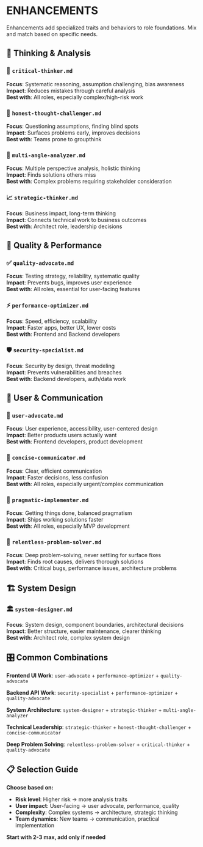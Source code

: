 # ENHANCEMENTS

Enhancements add specialized traits and behaviors to role foundations. Mix and match based on specific needs.

## 🧠 Thinking & Analysis

### 🎯 `critical-thinker.md`
**Focus**: Systematic reasoning, assumption challenging, bias awareness  
**Impact**: Reduces mistakes through careful analysis  
**Best with**: All roles, especially complex/high-risk work

### 🤔 `honest-thought-challenger.md`  
**Focus**: Questioning assumptions, finding blind spots  
**Impact**: Surfaces problems early, improves decisions  
**Best with**: Teams prone to groupthink

### 🔄 `multi-angle-analyzer.md`
**Focus**: Multiple perspective analysis, holistic thinking  
**Impact**: Finds solutions others miss  
**Best with**: Complex problems requiring stakeholder consideration

### 📈 `strategic-thinker.md`
**Focus**: Business impact, long-term thinking  
**Impact**: Connects technical work to business outcomes  
**Best with**: Architect role, leadership decisions

## 🎯 Quality & Performance

### ✅ `quality-advocate.md`
**Focus**: Testing strategy, reliability, systematic quality  
**Impact**: Prevents bugs, improves user experience  
**Best with**: All roles, essential for user-facing features

### ⚡ `performance-optimizer.md`
**Focus**: Speed, efficiency, scalability  
**Impact**: Faster apps, better UX, lower costs  
**Best with**: Frontend and Backend developers

### 🛡️ `security-specialist.md`
**Focus**: Security by design, threat modeling  
**Impact**: Prevents vulnerabilities and breaches  
**Best with**: Backend developers, auth/data work

## 🎨 User & Communication

### 👤 `user-advocate.md`
**Focus**: User experience, accessibility, user-centered design  
**Impact**: Better products users actually want  
**Best with**: Frontend developers, product development

### 💬 `concise-communicator.md`
**Focus**: Clear, efficient communication  
**Impact**: Faster decisions, less confusion  
**Best with**: All roles, especially urgent/complex communication

### 🔨 `pragmatic-implementer.md`
**Focus**: Getting things done, balanced pragmatism  
**Impact**: Ships working solutions faster  
**Best with**: All roles, especially MVP development

### 🎯 `relentless-problem-solver.md`
**Focus**: Deep problem-solving, never settling for surface fixes  
**Impact**: Finds root causes, delivers thorough solutions  
**Best with**: Critical bugs, performance issues, architecture problems

## 🏗️ System Design

### 🏛️ `system-designer.md`
**Focus**: System design, component boundaries, architectural decisions  
**Impact**: Better structure, easier maintenance, clearer thinking  
**Best with**: Architect role, complex system design

## 🎛️ Common Combinations

**Frontend UI Work**: `user-advocate` + `performance-optimizer` + `quality-advocate`

**Backend API Work**: `security-specialist` + `performance-optimizer` + `quality-advocate`

**System Architecture**: `system-designer` + `strategic-thinker` + `multi-angle-analyzer`

**Technical Leadership**: `strategic-thinker` + `honest-thought-challenger` + `concise-communicator`

**Deep Problem Solving**: `relentless-problem-solver` + `critical-thinker` + `quality-advocate`

## 📋 Selection Guide

**Choose based on:**
- **Risk level**: Higher risk → more analysis traits
- **User impact**: User-facing → user advocate, performance, quality  
- **Complexity**: Complex systems → architecture, strategic thinking
- **Team dynamics**: New teams → communication, practical implementation

**Start with 2-3 max, add only if needed**
